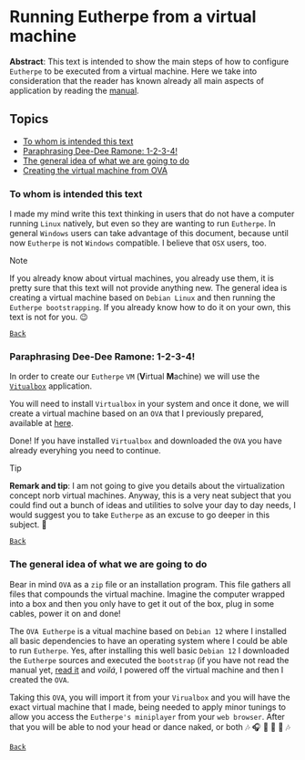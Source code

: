 # Running Eutherpe from a virtual machine

**Abstract**: This text is intended to show the main steps of how to configure `Eutherpe`
to be executed from a virtual machine. Here we take into consideration that the reader
has known already all main aspects of application by reading the [manual](MANUAL-EN.md).

## Topics

- [To whom is intended this text](#to-whom-is-intended-this-text)
- [Paraphrasing Dee-Dee Ramone: 1-2-3-4!](#paraphrasing-dee-dee-ramone-1-2-3-4)
- [The general idea of what we are going to do](#the-general-idea-of-what-we-are-going-to-do)
- [Creating the virtual machine from OVA](#creating-the-virtual-machine-from-ova)

### To whom is intended this text

I made my mind write this text thinking in users that do not have a computer running `Linux` natively,
but even so they are wanting to run `Eutherpe`. In general `Windows` users can take advantage
of this document, because until now `Eutherpe` is not `Windows` compatible. I believe that `OSX`
users, too.

> [!NOTE]
> If you already know about virtual machines, you already use them, it is pretty sure that this
> text will not provide anything new. The general idea is creating a virtual machine based on
> `Debian Linux` and then running the `Eutherpe bootstrapping`. If you already know how to do it
> on your own, this text is not for you. :wink:

[`Back`](#topics)

### Paraphrasing Dee-Dee Ramone: 1-2-3-4!

In order to create our `Eutherpe` `VM` (**V**irtual **M**achine) we will use the [`Vitualbox`](https://www.virtualbox.org/Downloads)
application.

You will need to install `Virtualbox` in your system and once it done, we will create a virtual
machine based on an `OVA` that I previously prepared, available at [here](https://drive.google.com/file/d/1VksvsLMTbFjrCeIXsmpUsckIbbF2D5SS/view?usp=sharing).

Done! If you have installed `Virtualbox` and downloaded the `OVA` you have already everyhing you
need to continue.

> [!TIP]
> **Remark and tip**: I am not going to give you details about the virtualization concept norb
> virtual machines. Anyway, this is a very neat subject that you could find out a bunch of ideas
> and utilities to solve your day to day needs, I would suggest you to take `Eutherpe` as an excuse
> to go deeper in this subject. :dart:

[`Back`](#topics)

### The general idea of what we are going to do

Bear in mind `OVA` as a `zip` file or an installation program. This file gathers all files that
compounds the virtual machine. Imagine the computer wrapped into a box and then you only have
to get it out of the box, plug in some cables, power it on and done!

The `OVA Eutherpe` is a vitual machine based on `Debian 12` where I installed all basic dependencies
to have an operating system where I could be able to run `Eutherpe`. Yes, after installing this
well basic `Debian 12` I downloaded the `Eutherpe` sources and executed the `bootstrap` (if you have
not read the manual yet, [read it](MANUAL-EN.md) and *voilá*, I powered off the virtual machine
and then I created the `OVA`.

Taking this `OVA`, you will import it from your `Virualbox` and you will have the exact virtual
machine that I made, being needed to apply minor tunings to allow you access the `Eutherpe's
miniplayer` from your `web browser`. After that you will be able to nod your head or dance naked, 
or both :notes: :headphones: :guitar: :microphone: :dancer: :notes:

[`Back`](#topics)
